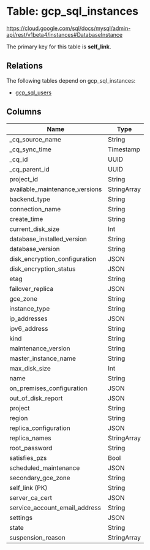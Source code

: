 # Table: gcp_sql_instances

https://cloud.google.com/sql/docs/mysql/admin-api/rest/v1beta4/instances#DatabaseInstance

The primary key for this table is **self_link**.

## Relations

The following tables depend on gcp_sql_instances:
  - [gcp_sql_users](gcp_sql_users)

## Columns

| Name          | Type          |
| ------------- | ------------- |
|_cq_source_name|String|
|_cq_sync_time|Timestamp|
|_cq_id|UUID|
|_cq_parent_id|UUID|
|project_id|String|
|available_maintenance_versions|StringArray|
|backend_type|String|
|connection_name|String|
|create_time|String|
|current_disk_size|Int|
|database_installed_version|String|
|database_version|String|
|disk_encryption_configuration|JSON|
|disk_encryption_status|JSON|
|etag|String|
|failover_replica|JSON|
|gce_zone|String|
|instance_type|String|
|ip_addresses|JSON|
|ipv6_address|String|
|kind|String|
|maintenance_version|String|
|master_instance_name|String|
|max_disk_size|Int|
|name|String|
|on_premises_configuration|JSON|
|out_of_disk_report|JSON|
|project|String|
|region|String|
|replica_configuration|JSON|
|replica_names|StringArray|
|root_password|String|
|satisfies_pzs|Bool|
|scheduled_maintenance|JSON|
|secondary_gce_zone|String|
|self_link (PK)|String|
|server_ca_cert|JSON|
|service_account_email_address|String|
|settings|JSON|
|state|String|
|suspension_reason|StringArray|